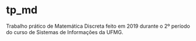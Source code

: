 # tp_md
 Trabalho prático de Matemática Discreta feito em 2019 durante o 2º período do curso de Sistemas de Informações da UFMG.
